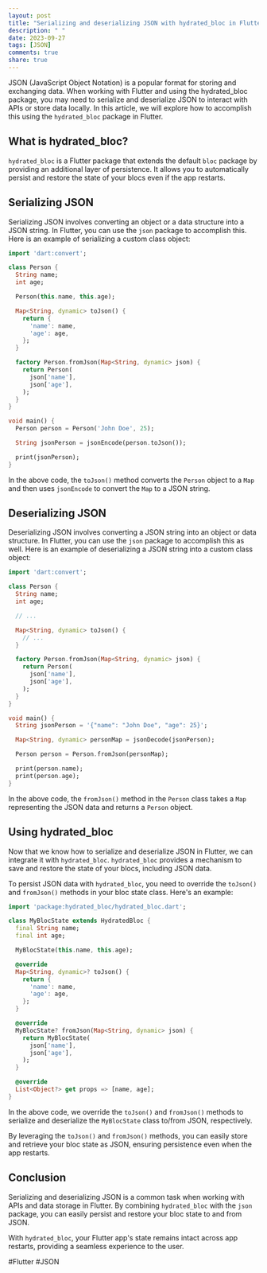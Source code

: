 ```yaml
---
layout: post
title: "Serializing and deserializing JSON with hydrated_bloc in Flutter"
description: " "
date: 2023-09-27
tags: [JSON]
comments: true
share: true
---
```


JSON (JavaScript Object Notation) is a popular format for storing and exchanging data. When working with Flutter and using the hydrated_bloc package, you may need to serialize and deserialize JSON to interact with APIs or store data locally. In this article, we will explore how to accomplish this using the `hydrated_bloc` package in Flutter.

## What is hydrated_bloc?

`hydrated_bloc` is a Flutter package that extends the default `bloc` package by providing an additional layer of persistence. It allows you to automatically persist and restore the state of your blocs even if the app restarts.

## Serializing JSON

Serializing JSON involves converting an object or a data structure into a JSON string. In Flutter, you can use the `json` package to accomplish this. Here is an example of serializing a custom class object:

```dart
import 'dart:convert';

class Person {
  String name;
  int age;

  Person(this.name, this.age);

  Map<String, dynamic> toJson() {
    return {
      'name': name,
      'age': age,
    };
  }

  factory Person.fromJson(Map<String, dynamic> json) {
    return Person(
      json['name'],
      json['age'],
    );
  }
}

void main() {
  Person person = Person('John Doe', 25);

  String jsonPerson = jsonEncode(person.toJson());

  print(jsonPerson);
}
```

In the above code, the `toJson()` method converts the `Person` object to a `Map` and then uses `jsonEncode` to convert the `Map` to a JSON string.

## Deserializing JSON

Deserializing JSON involves converting a JSON string into an object or data structure. In Flutter, you can use the `json` package to accomplish this as well. Here is an example of deserializing a JSON string into a custom class object:

```dart
import 'dart:convert';

class Person {
  String name;
  int age;

  // ...

  Map<String, dynamic> toJson() {
    // ...
  }

  factory Person.fromJson(Map<String, dynamic> json) {
    return Person(
      json['name'],
      json['age'],
    );
  }
}

void main() {
  String jsonPerson = '{"name": "John Doe", "age": 25}';

  Map<String, dynamic> personMap = jsonDecode(jsonPerson);

  Person person = Person.fromJson(personMap);

  print(person.name);
  print(person.age);
}
```

In the above code, the `fromJson()` method in the `Person` class takes a `Map` representing the JSON data and returns a `Person` object.

## Using hydrated_bloc

Now that we know how to serialize and deserialize JSON in Flutter, we can integrate it with `hydrated_bloc`. `hydrated_bloc` provides a mechanism to save and restore the state of your blocs, including JSON data.

To persist JSON data with `hydrated_bloc`, you need to override the `toJson()` and `fromJson()` methods in your bloc state class. Here's an example:

```dart
import 'package:hydrated_bloc/hydrated_bloc.dart';

class MyBlocState extends HydratedBloc {
  final String name;
  final int age;

  MyBlocState(this.name, this.age);

  @override
  Map<String, dynamic>? toJson() {
    return {
      'name': name,
      'age': age,
    };
  }

  @override
  MyBlocState? fromJson(Map<String, dynamic> json) {
    return MyBlocState(
      json['name'],
      json['age'],
    );
  }

  @override
  List<Object?> get props => [name, age];
}
```

In the above code, we override the `toJson()` and `fromJson()` methods to serialize and deserialize the `MyBlocState` class to/from JSON, respectively.

By leveraging the `toJson()` and `fromJson()` methods, you can easily store and retrieve your bloc state as JSON, ensuring persistence even when the app restarts.

## Conclusion

Serializing and deserializing JSON is a common task when working with APIs and data storage in Flutter. By combining `hydrated_bloc` with the `json` package, you can easily persist and restore your bloc state to and from JSON.

With `hydrated_bloc`, your Flutter app's state remains intact across app restarts, providing a seamless experience to the user.

#Flutter #JSON